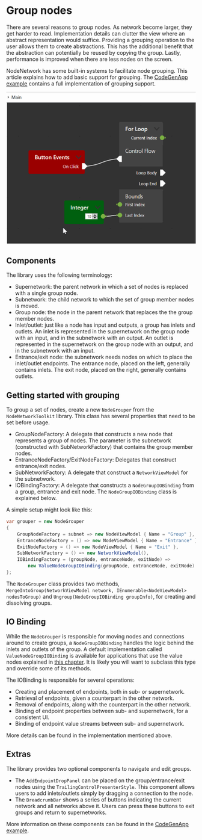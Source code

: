 # Group nodes

There are several reasons to group nodes. As network become larger, they get harder to read. Implementation details can clutter the view where an abstract representation would suffice. Providing a grouping operation to the user allows them to create abstractions. This has the additional benefit that the abstraction can potentially be reused by copying the group. Lastly, performance is improved when there are less nodes on the screen.

NodeNetwork has some built-in systems to facilitate node grouping. This article explains how to add basic support for grouping. The [CodeGenApp example](https://github.com/Wouterdek/NodeNetwork/tree/master/ExampleCodeGenApp) contains a full implementation of grouping support.

![](img/group_nodes/node_group_example.gif)

## Components

The library uses the following terminology:
 - Supernetwork: the parent network in which a set of nodes is replaced with a single group node.
 - Subnetwork: the child network to which the set of group member nodes is moved.
 - Group node: the node in the parent network that replaces the the group member nodes.
 - Inlet/outlet: just like a node has input and outputs, a group has inlets and outlets. An inlet is represented in the supernetwork on the group node with an input, and in the subnetwork with an output. An outlet is represented in the supernetwork on the group node with an output, and in the subnetwork with an input.
 - Entrance/exit node: the subnetwork needs nodes on which to place the inlet/outlet endpoints. The entrance node, placed on the left, generally contains inlets. The exit node, placed on the right, generally contains outlets.

## Getting started with grouping 

To group a set of nodes, create a new `NodeGrouper` from the `NodeNetworkToolkit` library. This class has several properties that need to be set before usage. 

 - GroupNodeFactory: A delegate that constructs a new node that represents a group of nodes. The parameter is the subnetwork (constructed with SubNetworkFactory) that contains the group member nodes.
 - EntranceNodeFactory/ExitNodeFactory: Delegates that construct entrance/exit nodes.
 - SubNetworkFactory: A delegate that construct a `NetworkViewModel` for the subnetwork.
 - IOBindingFactory: A delegate that constructs a `NodeGroupIOBinding` from a group, entrance and exit node. The `NodeGroupIOBinding` class is explained below.

A simple setup might look like this:

```csharp
var grouper = new NodeGrouper
{
    GroupNodeFactory = subnet => new NodeViewModel { Name = "Group" },
    EntranceNodeFactory = () => new NodeViewModel { Name = "Entrance" },
    ExitNodeFactory = () => new NodeViewModel { Name = "Exit" },
    SubNetworkFactory = () => new NetworkViewModel(),
    IOBindingFactory = (groupNode, entranceNode, exitNode) =>
        new ValueNodeGroupIOBinding(groupNode, entranceNode, exitNode)
};
```

The `NodeGrouper` class provides two methods, `MergeIntoGroup(NetworkViewModel network, IEnumerable<NodeViewModel> nodesToGroup)` and `Ungroup(NodeGroupIOBinding groupInfo)`, for creating and dissolving groups.

## IO Binding

While the `NodeGrouper` is responsible for moving nodes and connections around to create groups, a `NodeGroupIOBinding` handles the logic behind the inlets and outlets of the group. A default implementation called `ValueNodeGroupIOBinding` is available for applications that use the value nodes explained in [this chapter](value_nodes). It is likely you will want to subclass this type and override some of its methods.

The IOBinding is responsible for several operations:

 - Creating and placement of endpoints, both in sub- or supernetwork.
 - Retrieval of endpoints, given a counterpart in the other network.
 - Removal of endpoints, along with the counterpart in the other network.
 - Binding of endpoint properties between sub- and supernetwork, for a consistent UI.
 - Binding of endpoint value streams between sub- and supernetwork.

More details can be found in the implementation mentioned above.

## Extras

The library provides two optional components to navigate and edit groups.

 - The `AddEndpointDropPanel` can be placed on the group/entrance/exit nodes using the `TrailingControlPresenterStyle`. This component allows users to add inlets/outlets simply by dragging a connection to the node.
 - The `BreadcrumbBar` shows a series of buttons indicating the current network and all networks above it. Users can press these buttons to exit groups and return to supernetworks.

More information on these components can be found in the [CodeGenApp example](https://github.com/Wouterdek/NodeNetwork/tree/master/ExampleCodeGenApp).
